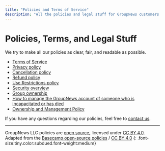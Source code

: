 ```yaml
---
title: "Policies and Terms of Service"
description: "All the policies and legal stuff for GroupNews customers. We try to make all our policies as clear, fair, and readable as possible."
---
```


# Policies, Terms, and Legal Stuff

We try to make all our policies as clear, fair, and readable as possible.

- [Terms of Service](/about/policies/terms)
- [Privacy policy](/about/policies/privacy)
- [Cancellation policy](/about/policies/cancellation)
- [Refund policy](/about/policies/refund)
- [Use Restrictions policy](/about/policies/usage)
- [Security overview](/about/policies/security)
- [Group ownership](/about/policies/ownership)
- [How to manage the GroupNews account of someone who is incapacitated or has died](/about/policies/incapacitated)
- [Ownership and Management Policy](/about/policies/ownership)

If you have any questions regarding our policies, feel free to [contact us](/support).

---

GroupNews LLC policies are [open source](https://github.com/groupnews/policies), licensed under [CC BY 4.0](https://creativecommons.org/licenses/by/4.0/). Adapted from the [Basecamp open-source policies](https://github.com/basecamp/policies) / [CC BY 4.0](https://creativecommons.org/licenses/by/4.0/)
{: .font-size:tiny.color:subdued.font-weight:medium}

